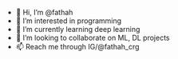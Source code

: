 - 👋 Hi, I’m @fathah
- 👀 I’m interested in programming
- 🌱 I’m currently learning deep learning
- 💞️ I’m looking to collaborate on ML, DL projects
- 📫 Reach me through IG/@fathah_crg

<!---
fathah/fathah is a ✨ special ✨ repository because its `README.md` (this file) appears on your GitHub profile.
You can click the Preview link to take a look at your changes.
--->
